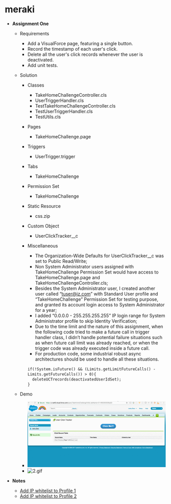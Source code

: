 # meraki

* **Assignment One**
  * Requirements
    * Add a VisualForce page, featuring a single button.
    * Record the timestamp of each user's click.
    * Delete all the user's click records whenever the user is deactivated.
    * Add unit tests.

  * Solution
    * Classes
      * TakeHomeChallengeController.cls
      * UserTriggerHandler.cls
      * TestTakeHomeChallengeController.cls
      * TestUserTriggerHandler.cls
      * TestUtils.cls
    * Pages
      * TakeHomeChallenge.page
    * Triggers
      * UserTrigger.trigger
    * Tabs
      * TakeHomeChallenge
    * Permission Set
      * TakeHomeChallenge
    * Static Resource
      * css.zip
    * Custom Object
      * UserClickTracker__c

    * Miscellaneous
      * The Organization-Wide Defaults for UserClickTracker__c was set to Public Read/Write;
      * Non System Administrator users assigned with TakeHomeChallenge Permission Set would have access to TakeHomeChallenge.page and TakeHomeChallengeController.cls;
      * Besides the System Administrator user, I created another user called “tuser@jz.com” with Standard User profile and “TakeHomeChallenge” Permission Set for testing purpose, and granted its account login access to System Administrator for a year;
      * I added “0.0.0.0 - 255.255.255.255” IP login range for System Administrator profile to skip Identity Verification;
      * Due to the time limit and the nature of this assignment, when the following code tried to make a future call in trigger handler class, I didn’t handle potential failure situations such as when future call limit was already reached, or when the trigger code was already executed inside a future call.
      * For production code, some industrial robust async architectures should be used to handle all these situations.
      ```
      if(!System.isFuture() && (Limits.getLimitFutureCalls() - Limits.getFutureCalls()) > 0){
        deleteUCTrecords(deactivatedUserIdSet);
      }
      ```
  * Demo
    * ![1.gif](/screenshots/1.gif)
    * ![2.gif](/screenshots/2.gif)

* **Notes**
  * [Add IP whitelist to Profile 1](https://developer.salesforce.com/forums/?id=906F0000000AhIUIA0)
  * [Add IP whitelist to Profile 2](https://help.salesforce.com/articleView?id=login_ip_ranges.htm&type=0&language=en_US)

